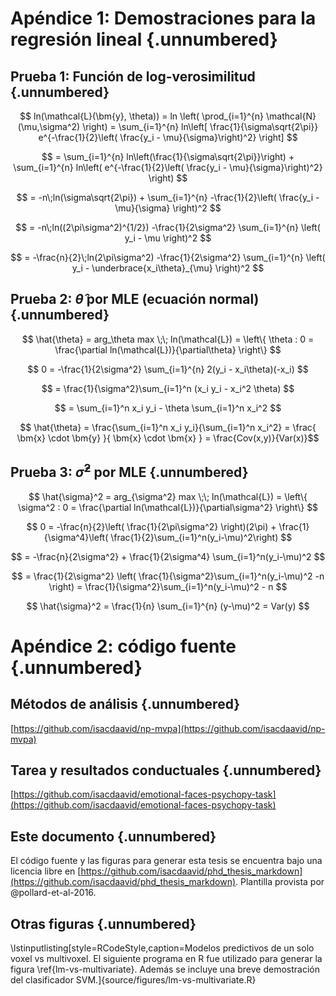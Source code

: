 # Apéndice 1: Demostraciones para la regresión lineal {.unnumbered}

## Prueba 1: Función de log-verosimilitud {.unnumbered}

$$ ln(\mathcal{L}(\bm{y}, \theta)) = ln \left( \prod_{i=1}^{n} \mathcal{N}(\mu,\sigma^2) \right) = \sum_{i=1}^{n} ln\left[ \frac{1}{\sigma\sqrt{2\pi}} e^{-\frac{1}{2}\left( \frac{y_i - \mu}{\sigma}\right)^2} \right] $$

$$ = \sum_{i=1}^{n} ln\left(\frac{1}{\sigma\sqrt{2\pi}}\right) + \sum_{i=1}^{n} ln\left( e^{-\frac{1}{2}\left( \frac{y_i - \mu}{\sigma}\right)^2} \right) $$

$$ = -n\;ln(\sigma\sqrt{2\pi}) + \sum_{i=1}^{n} -\frac{1}{2}\left( \frac{y_i - \mu}{\sigma} \right)^2 $$

$$ = -n\;ln((2\pi\sigma^2)^{1/2}) -\frac{1}{2\sigma^2} \sum_{i=1}^{n} \left( y_i - \mu \right)^2 $$

$$ = -\frac{n}{2}\;ln(2\pi\sigma^2) -\frac{1}{2\sigma^2} \sum_{i=1}^{n} \left( y_i - \underbrace{x_i\theta}_{\mu} \right)^2 $$

## Prueba 2: $\hat{\theta}$ por MLE (ecuación normal) {.unnumbered}

$$ \hat{\theta} = arg_\theta max \;\; ln(\mathcal{L}) = \left\{ \theta : 0 = \frac{\partial ln(\mathcal{L})}{\partial\theta} \right\} $$

$$ 0 = -\frac{1}{2\sigma^2} \sum_{i=1}^{n} 2(y_i - x_i\theta)(-x_i) $$

$$   = \frac{1}{\sigma^2}\sum_{i=1}^n (x_i y_i - x_i^2 \theta) $$

$$   = \sum_{i=1}^n x_i y_i - \theta \sum_{i=1}^n x_i^2 $$

$$ \hat{\theta} = \frac{\sum_{i=1}^n x_i y_i}{\sum_{i=1}^n x_i^2} = \frac{ \bm{x} \cdot \bm{y} }{ \bm{x} \cdot \bm{x} } = \frac{Cov(x,y)}{Var(x)}$$

## Prueba 3: $\hat{\sigma}^2$ por MLE {.unnumbered}

$$ \hat{\sigma}^2 = arg_{\sigma^2} max \;\; ln(\mathcal{L}) = \left\{ \sigma^2 : 0 = \frac{\partial ln(\mathcal{L})}{\partial\sigma^2} \right\} $$

$$ 0 = -\frac{n}{2}\left( \frac{1}{2\pi\sigma^2} \right)(2\pi) + \frac{1}{\sigma^4}\left( \frac{1}{2}\sum_{i=1}^n(y_i-\mu)^2\right) $$

$$ = -\frac{n}{2\sigma^2} + \frac{1}{2\sigma^4} \sum_{i=1}^n(y_i-\mu)^2 $$

$$ = \frac{1}{2\sigma^2} \left( \frac{1}{\sigma^2}\sum_{i=1}^n(y_i-\mu)^2 -n \right) = \frac{1}{\sigma^2}\sum_{i=1}^n(y_i-\mu)^2 - n $$

$$ \hat{\sigma}^2 = \frac{1}{n} \sum_{i=1}^{n} (y-\mu)^2 = Var(y) $$


# Apéndice 2: código fuente {.unnumbered}

## Métodos de análisis {.unnumbered}

[https://github.com/isacdaavid/np-mvpa](https://github.com/isacdaavid/np-mvpa)

## Tarea y resultados conductuales {.unnumbered}

[https://github.com/isacdaavid/emotional-faces-psychopy-task](https://github.com/isacdaavid/emotional-faces-psychopy-task)

## Este documento {.unnumbered}

El código fuente y las figuras para generar esta tesis se
encuentra bajo una licencia libre en
[https://github.com/isacdaavid/phd_thesis_markdown](https://github.com/isacdaavid/phd_thesis_markdown). Plantilla
provista por @pollard-et-al-2016.

## Otras figuras {.unnumbered}

\lstinputlisting[style=RCodeStyle,caption=Modelos predictivos de un solo voxel vs multivoxel. El siguiente programa en R fue utilizado para generar la figura \ref{lm-vs-multivariate}. Además se incluye una breve demostración del clasificador SVM.]{source/figures/lm-vs-multivariate.R}
